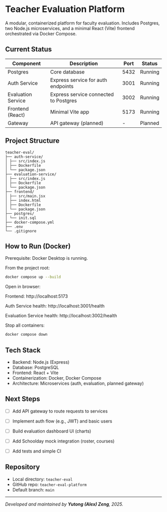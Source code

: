# Teacher Evaluation Platform

A modular, containerized platform for faculty evaluation. Includes Postgres, two Node.js microservices, and a minimal React (Vite) frontend orchestrated via Docker Compose.

## Current Status

| Component            | Description                               | Port | Status |
|---------------------|-------------------------------------------|------|--------|
| Postgres            | Core database                             | 5432 | Running |
| Auth Service        | Express service for auth endpoints        | 3001 | Running |
| Evaluation Service  | Express service connected to Postgres     | 3002 | Running |
| Frontend (React)    | Minimal Vite app                          | 5173 | Running |
| Gateway             | API gateway (planned)                     |  -   | Planned |

## Project Structure
```
teacher-eval/
├── auth-service/
│ ├── src/index.js
│ ├── Dockerfile
│ └── package.json
├── evaluation-service/
│ ├── src/index.js
│ ├── Dockerfile
│ └── package.json
├── frontend/
│ ├── src/main.jsx
│ ├── index.html
│ ├── Dockerfile
│ └── package.json
├── postgres/
│ └── init.sql
├── docker-compose.yml
├── .env
└── .gitignore
```
## How to Run (Docker)

Prerequisite: Docker Desktop is running.

From the project root:

```bash
docker compose up --build
```

Open in browser:

Frontend: http://localhost:5173

Auth Service health: http://localhost:3001/health

Evaluation Service health: http://localhost:3002/health

Stop all containers:

```bash
docker compose down
```


## Tech Stack

- Backend: Node.js (Express)
- Database: PostgreSQL
- Frontend: React + Vite
- Containerization: Docker, Docker Compose
- Architecture: Microservices (auth, evaluation, planned gateway)


## Next Steps

- [ ] Add API gateway to route requests to services
- [ ] Implement auth flow (e.g., JWT) and basic users
- [ ] Build evaluation dashboard UI (charts)
- [ ] Add Schoolday mock integration (roster, courses)
- [ ] Add tests and simple CI


## Repository

- Local directory: `teacher-eval`
- GitHub repo: `teacher-eval-platform`
- Default branch: `main`

---

_Developed and maintained by **Yutong (Alex) Zeng**, 2025._
